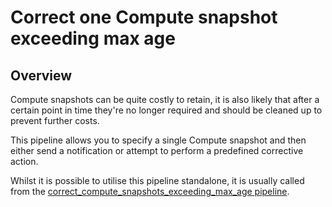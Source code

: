 # Correct one Compute snapshot exceeding max age

## Overview

Compute snapshots can be quite costly to retain, it is also likely that after a certain point in time they're no longer required and should be cleaned up to prevent further costs.

This pipeline allows you to specify a single Compute snapshot and then either send a notification or attempt to perform a predefined corrective action.

Whilst it is possible to utilise this pipeline standalone, it is usually called from the [correct_compute_snapshots_exceeding_max_age pipeline](https://hub.flowpipe.io/mods/turbot/azure_thrifty/pipelines/azure_thrifty.pipeline.correct_compute_snapshots_exceeding_max_age).